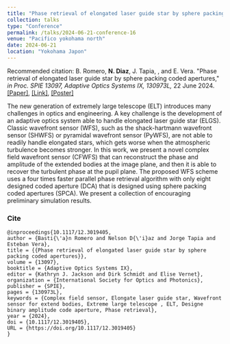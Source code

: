 ```yaml
---
title: "Phase retrieval of elongated laser guide star by sphere packing coded apertures"
collection: talks
type: "Conference"
permalink: /talks/2024-06-21-conference-16
venue: "Pacifico yokohama north"
date: 2024-06-21
location: "Yokohama Japon"
---
```

Recommended citation: B. Romero, **N. Diaz**, J. Tapia, , and E. Vera. "Phase retrieval of elongated laser guide star by sphere packing coded apertures," <i>in Proc. SPIE 13097, Adaptive Optics Systems IX, 130973L,</i> 22 June 2024.  [[Paper]](https://nelson10.github.io/files/Conference17.pdf), [[Link]](https://www.spiedigitallibrary.org/conference-proceedings-of-spie/13097/130973L/Phase-retrieval-of-elongated-laser-guide-star-by-sphere-packing/10.1117/12.3019405.short), [[Poster]](https://nelson10.github.io/files/poster4.pdf)



The new generation of extremely large telescope (ELT) introduces many challenges in optics and engineering. A key challenge is the development of an adaptive optics system able to handle elongated laser guide star (ELGS). Classic wavefront sensor (WFS), such as the shack-hartmann wavefront sensor (SHWFS) or pyramidal wavefront sensor (PyWFS), are not able to readily handle elongated stars, which gets worse when the atmospheric turbulence becomes stronger. In this work, we present a novel complex field wavefront sensor (CFWFS) that can reconstruct the phase and amplitude of the extended bodies at the image plane, and then it is able to recover the turbulent phase at the pupil plane. The proposed WFS scheme uses a four times faster parallel phase retrieval algorithm with only eight designed coded aperture (DCA) that is designed using sphere packing coded apertures (SPCA). We present a collection of encouraging preliminary simulation results.

### Cite

```
@inproceedings{10.1117/12.3019405,
author = {Basti{\'a}n Romero and Nelson D{\'i}az and Jorge Tapia and Esteban Vera},
title = {{Phase retrieval of elongated laser guide star by sphere packing coded apertures}},
volume = {13097},
booktitle = {Adaptive Optics Systems IX},
editor = {Kathryn J. Jackson and Dirk Schmidt and Elise Vernet},
organization = {International Society for Optics and Photonics},
publisher = {SPIE},
pages = {130973L},
keywords = {Complex field sensor, Elongate laser guide star, Wavefront sensor for extend bodies, Extreme large telescope , ELT, Designe binary amplitude code aperture, Phase retrieval},
year = {2024},
doi = {10.1117/12.3019405},
URL = {https://doi.org/10.1117/12.3019405}
}

```
